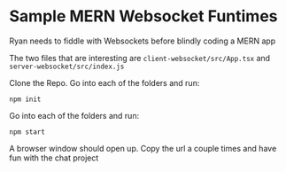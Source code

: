 # Sample MERN Websocket Funtimes

Ryan needs to fiddle with Websockets before blindly coding a MERN app

The two files that are interesting are `client-websocket/src/App.tsx` and `server-websocket/src/index.js`

Clone the Repo. Go into each of the folders and run:
```shell
npm init
```
Go into each of the folders and run:
```shell
npm start
```
A browser window should open up. Copy the url a couple times and have fun with the
chat project